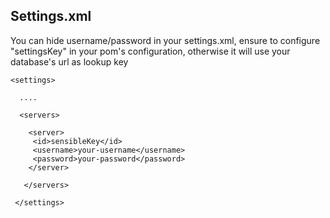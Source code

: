 ## Settings.xml

You can hide username/password in your settings.xml, ensure to configure "settingsKey" in your pom's configuration, otherwise it will use your database's url as lookup key

```text
<settings>

  ....

  <servers>
  
    <server>
     <id>sensibleKey</id>
     <username>your-username</username>
     <password>your-password</password>
    </server>

   </servers>
 
 </settings>
```

